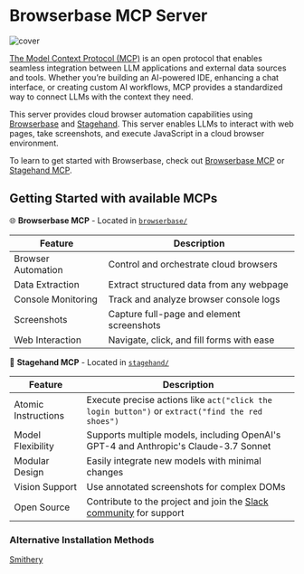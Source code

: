 # Browserbase MCP Server

![cover](assets/cover-mcp.png)

[The Model Context Protocol (MCP)](https://modelcontextprotocol.io/introduction) is an open protocol that enables seamless integration between LLM applications and external data sources and tools. Whether you’re building an AI-powered IDE, enhancing a chat interface, or creating custom AI workflows, MCP provides a standardized way to connect LLMs with the context they need.

This server provides cloud browser automation capabilities using [Browserbase](https://www.browserbase.com/) and [Stagehand](https://github.com/browserbase/stagehand). This server enables LLMs to interact with web pages, take screenshots, and execute JavaScript in a cloud browser environment.

To learn to get started with Browserbase, check out [Browserbase MCP](./browserbase/README.md) or [Stagehand MCP](./stagehand/README.md).

## Getting Started with available MCPs

🌐 **Browserbase MCP** - Located in [`browserbase/`](./browserbase/)

| Feature            | Description                               |
| ------------------ | ----------------------------------------- |
| Browser Automation | Control and orchestrate cloud browsers    |
| Data Extraction    | Extract structured data from any webpage  |
| Console Monitoring | Track and analyze browser console logs    |
| Screenshots        | Capture full-page and element screenshots |
| Web Interaction    | Navigate, click, and fill forms with ease |

🤘 **Stagehand MCP** - Located in [`stagehand/`](./stagehand/)

| Feature             | Description                                                                                                                                                    |
| ------------------- | -------------------------------------------------------------------------------------------------------------------------------------------------------------- |
| Atomic Instructions | Execute precise actions like `act("click the login button")` or `extract("find the red shoes")`                                                                |
| Model Flexibility   | Supports multiple models, including OpenAI's GPT-4 and Anthropic's Claude-3.7 Sonnet                                                                           |
| Modular Design      | Easily integrate new models with minimal changes                                                                                                               |
| Vision Support      | Use annotated screenshots for complex DOMs                                                                                                                     |
| Open Source         | Contribute to the project and join the [Slack community](https://join.slack.com/t/stagehand-dev/shared_invite/zt-2uvuobu50-~wVSx2Si75CPa3332hwVEw) for support |

### Alternative Installation Methods

[Smithery](https://smithery.ai/server/@browserbasehq/mcp-browserbase)
